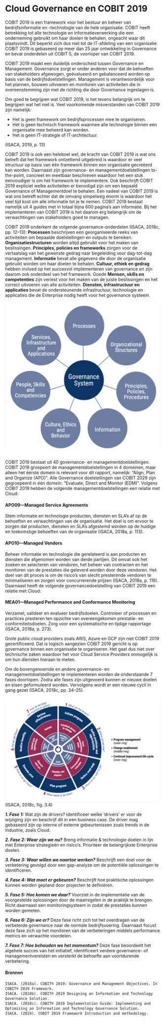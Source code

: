 # Cloud Governance en COBIT 2019

COBIT 2019 is een framework voor het bestuur en beheer van bedrijfsinformatie en -technologie van de hele organisatie. COBIT heeft betrekking tot alle technologie en informatieverwerking die een onderneming gebruikt om haar doelen te behalen, ongeacht waar dit plaatsvindt. Dit beperkt zich dus niet tot de IT-afdeling van een organisatie. COBIT 2019 is gebaseerd op meer dan 25 jaar ontwikkeling in Governance en bevat onderdelen uit COBIT 5, de voorloper van COBIT 2019.
	
COBIT 2019 maakt een duidelijk onderscheid tussen Governance en Management. Governance zorgt er onder anderen voor dat de behoeften van stakeholders afgewogen, geëvalueerd en gebalanceerd worden op basis van de bedrijfsdoelstellingen. Management is verantwoordelijk voor het plannen, bouwen uitvoeren en monitoren van activiteiten die in overeenstemming zijn met de richting die door Governance ingeslagen is.

Om goed te begrijpen wat COBIT 2019, is het tevens belangrijk om te begrijpen wat het niet is. Veel voorkomende misverstanden van COBIT 2019 zijn namelijk:
-	Het is geen framework om bedrijfsprocessen mee te organiseren.
-	Het is geen technisch framework waarmee alle technologie binnen een organisatie mee beheerd kan worden.
-	Het is geen IT-strategie of IT-architectuur.

(ISACA, 2019, p. 13)

COBIT 2019 is ook een heleboel wel, de kracht van COBIT 2019 is wat ons betreft dat het framework ontzettend uitgebreid is waardoor er veel structuur op basis van één framework binnen een organisatie gecreëerd kan worden. Daarnaast zijn governance- en managementdoelstellingen to-the-point, concreet en meetbaar beschreven waardoor het een stuk eenvoudiger is om het framework te implementere. Ook beschrijft COBIT 2019 expliciet welke activiteiten er benodigd zijn om een bepaald Governance of Managementdoel te behalen. Een nadeel van COBIT 2019 is wat ons betreft echter dat de omvang simpelweg enorm is waardoor het veel tijd kost om alle informatie tot je te nemen. COBIT 2019 bestaat namelijk uit 4 guides met in totaal bijna 600 pagina’s aan informatie. Bij het implementeren van COBIT 2019 is het daarom erg belangrijk om de verwachtingen van stakeholders goed te managen.

COBIT 2019 onderkent de volgende governance-onderdelen (ISACA, 2018c, pp. 12–13):
**Processen** beschrijven een georganiseerde reeks van activiteiten om bepaalde doelstellingen en outputs te bereiken. **Organisatiestructuren** worden altijd gebruikt voor het maken van beslissingen. **Principles, policies en frameworks** zorgen voor de vertaalslag van het gewenste gedrag naar begeleiding voor dag-tot-dag management. **Informatie** bevat alle gegevens die door de organisatie gebruikt worden om haar doelen te behalen. **Cultuur, ethiek en gedrag** hebben invloed op het succesvol implementeren van governance en zijn daarom ook onderdeel van het framework. Goede **Mensen, skills en competenties** zijn veriest voor het maken van de juiste beslissingen en het correct uitvoeren van alle activiteiten. **Diensten, infrastructuur en applicaties** bevat de ondersteunende infrastructuur, technologie en applicaties die de Enterprise nodig heeft voor het governance systeem.

![](GovernanceSystem.png)

COBIT 2019 bestaat uit 40 governance- en managementdoelstellingen. COBIT 2019 groepeert de managementdoelstellingen in 4 domeinen, maar alleen het éérste domein is relevant voor dit rapport, namelijk: “Align, Plan and Organize (APO)”. Alle Governance doelstellingen van COBIT 2029 zijn gegroepeerd in één domein: “Evaluate, Direct and Monitor (EDM)”.
Volgens COBIT 2019 hebben de volgende managementdoelstellingen een relatie met Cloud:

#### APO09—Managed Service Agreements
Stem informatie en technologie producten, diensten en SLA’s af op de behoeften en verwachtingen van de organisatie. Het doel is om ervoor te zorgen dat producten, diensten en SLA’s afgestemd worden op de huidige en toekomstige behoeften van de organisatie (ISACA, 2018a, p. 113).

#### APO10—Managed Vendors
Beheer informatie en technologie die gerelateerd is aan producten en diensten die afgenomen worden van derde partijen. Dit omvat ook het zoeken en selecteren van vendoren, het beheer van contracten en het monitoren van de prestaties die geleverd worden door deze vendoren. Het doel van dit proces is om de risico’s van slecht presterende vendoren te minimaliseren en zorgen voor concurrerende prijzen (ISACA, 2018a, p. 119).
Daarnaast heeft de volgende governancedoelstelling van COBIT 2019 een relatie met Cloud:

#### MEA01—Managed Performance and Conformance Monitoring
Verzamel, valideer en evalueer bedrijfsdoelen. Controleer of processen en practices presteren ten opzichte van overeengekomen prestatie- en conformiteitsdoelen. Zorg voor een systematische en tijdige rapportage (ISACA, 2018a, p. 273).

Grote public cloud providers zoals AWS, Azure en GCP zijn niet COBIT 2019 gecertificeerd. Dat is logisch aangezien COBIT 2019 gericht is op governance binnen een organisatie te organiseren. Het gaat dus niet over technische zaken waardoor het voor Cloud Service Providers onmogelijk is om hun diensten hieraan te meten. 

Om de bovengenoemde en andere governance- en managementdoelstellingen te implementeren worden de onderstaande 7 fases doorlopen. Zodra alle fases zijn uitgevoerd kunnen er nieuwe doelen en eisen geformuleerd worden. Vervolgens wordt er een nieuwe cycli in gang gezet (ISACA, 2018c, pp. 24–25).
 
 ![](GovernanceImplementatio.png)
(ISACA, 2018c, fig. 3.4)

***1.	Fase 1:*** Wat zijn de drivers?
Identificeer welke ‘drivers’ er voor de wijziging zijn en beschrijf dit in een business case. De driver mag gebaseerd zijn op interne of externe gebeurtenissen zoals trends in de industrie, zoals Cloud.

***2.	Fase 2: Waar zijn we nu?***
Breng informatie & technologie doelen in lijn met Enterprise strategieën en risico’s. Prioriteer de belangrijkste Enterprise doelen.

***3.	Fase 3: Waar willen we naartoe werken?***
Beschrijft een doel voor de verbetering gevolgd door een gap-analyze om de potentiële oplossingen te identificeren. 

***4.	Fase 4: Wat moet er gebeuren?***
Beschrijft hoe praktische oplossingen kunnen worden gepland door projecten te definiëren.

***5.	Fase 5: Hoe komen we daar?***
Voorziet in de implementatie van de voorgestelde oplossingen door de maatregelen in de praktijk te brengen. Richt daarnaast een monitoringsysteem in zodat de prestaties kunnen worden gemeten.

***6.	Fase 6: Zijn we er?***
Deze fase richt zich tot het overdragen van de verbeterde governance naar de normale bedrijfsvoering. Daarnaast focust deze fase zich op het monitoren van de verbeteringen middels performance metrics en verwachte voordelen.

***7.	Fase 7: Hoe behouden we het momentum?***
Deze fase beoordeelt het algehele succes van het initiatief, identificeert verdere governance- of managementvereisten en versterkt de behoefte aan voortdurende verbetering.
#### Bronnen
```
ISACA. (2018a). COBIT® 2019: Governance and Management Objectives. In COBIT® 2019 Framework.
ISACA. (2018b). COBIT® 2019 Designing an Information and Technology Governance Solution.
ISACA. (2018c). COBIT® 2019 Implementation Guide: Implementing and Optimizing an Information and Technology Governance Solution.
ISACA. (2019). COBIT 2019 Framework Introduction and methodology.
```
